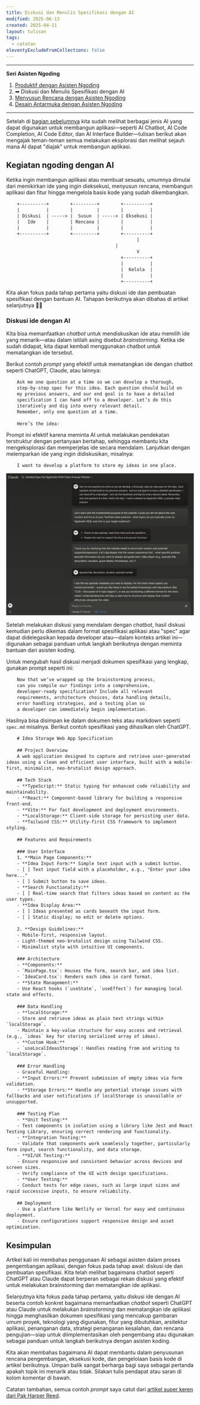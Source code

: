 ```yaml
---
title: Diskusi dan Menulis Spesifikasi dengan AI
modified: 2025-06-13
created: 2025-04-11
layout: tulisan
tags:
  - catatan
eleventyExcludeFromCollections: false
---
```


--- 
**Seri Asisten Ngoding**
1. [Produktif dengan Asisten Ngoding](/catatan/asisten-ngoding)
2. ➡︎ Diskusi dan Menulis Spesifikasi dengan AI
3. [Menyusun Rencana dengan Asisten Ngoding](/catatan/asisten-ngoding-3) 
4. [Desain Antarmuka dengan Asisten Ngoding](/catatan/asisten-ngoding-4)
---

Setelah di [bagian sebelumnya](/catatan/asisten-ngoding) kita sudah melihat berbagai jenis AI yang dapat digunakan untuk membangun aplikasi—seperti AI Chatbot, AI Code Completion, AI Code Editor, dan AI Interface Builder—tulisan berikut akan mengajak teman-teman semua melakukan eksplorasi dan melihat sejauh mana AI dapat "diajak" untuk membangun aplikasi.


## Kegiatan ngoding dengan AI

Ketika ingin membangun aplikasi atau membuat sesuatu, umumnya dimulai dari memikirkan ide yang ingin dieksekusi, menyusun rencana, membangun aplikasi dan fitur hingga mengelola basis kode yang sudah dikembangkan.


```text
    +----------+        +---------+        +----------+
    |          |        |         |        |          |
    | Diskusi  | -----> |  Susun  | -----> | Eksekusi |
    |   Ide    |        | Rencana |        |          |
    |          |        |         |        |          |
    +----------+        +---------+        +----------+
                                                 |
		                                 |
                                                 V
                                           +----------+
                                           |          |
                                           |  Kelola  |
                                           |          |
                                           +----------+
```

Kita akan fokus pada tahap pertama yaitu diskusi ide dan pembuatan spesifikasi dengan bantuan AI. Tahapan berikutnya akan dibahas di artikel selanjutnya ✌🏼

### Diskusi ide dengan AI

Kita bisa memanfaatkan *chatbot* untuk mendiskusikan ide atau memilih ide yang menarik—atau dalam istilah asing disebut *brainstorming*. Ketika ide sudah didapat, kita dapat kembali menggunakan chatbot untuk mematangkan ide tersebut.

Berikut contoh *prompt* yang efektif untuk mematangkan ide dengan chatbot seperti ChatGPT, Claude, atau lainnya:

```text
    Ask me one question at a time so we can develop a thorough,
    step-by-step spec for this idea. Each question should build on
    my previous answers, and our end goal is to have a detailed
    specification I can hand off to a developer. Let’s do this
    iteratively and dig into every relevant detail.
    Remember, only one question at a time.
    
    Here’s the idea:
```

Prompt ini efektif karena meminta AI untuk melakukan pendekatan terstruktur dengan pertanyaan bertahap, sehingga membantu kita mengeksplorasi dan memperjelas ide secara mendalam.
Lanjutkan dengan melemparkan ide yang ingin didiskusikan, misalnya:

```text
    I want to develop a platform to store my ideas in one place.
```

![chatbot claude.ai](/assets/asisten/claude.png)

Setelah melakukan diskusi yang mendalam dengan *chatbot*, hasil diskusi kemudian perlu dikemas dalam format spesifikasi aplikasi atau "spec" agar dapat didelegasikan kepada developer atau—dalam konteks artikel ini—digunakan sebagai panduan untuk langkah berikutnya dengan meminta bantuan dari asisten koding.

Untuk mengubah hasil diskusi menjadi dokumen spesifikasi yang lengkap, gunakan prompt seperti ini:

```text
    Now that we’ve wrapped up the brainstorming process,
    can you compile our findings into a comprehensive,
    developer-ready specification? Include all relevant
    requirements, architecture choices, data handling details,
    error handling strategies, and a testing plan so
    a developer can immediately begin implementation.
```

Hasilnya bisa disimpan ke dalam dokumen teks atau markdown seperti `spec.md` misalnya. Berikut contoh spesifikasi yang dihasilkan oleh ChatGPT.

```text
    # Idea Storage Web App Specification
    
    ## Project Overview
    A web application designed to capture and retrieve user-generated ideas using a clean and efficient user interface, built with a mobile-first, minimalist, neo-brutalist design approach.
    
    ## Tech Stack
    - **TypeScript:** Static typing for enhanced code reliability and maintainability.
    - **React:** Component-based library for building a responsive front-end.
    - **Vite:** For fast development and deployment environments.
    - **LocalStorage:** Client-side storage for persisting user data.
    - **Tailwind CSS:** Utility-first CSS framework to implement styling.
    
    ## Features and Requirements
    
    ### User Interface
    1. **Main Page Components:**
    - **Idea Input Form:** Simple text input with a submit button.
    - [ ] Text input field with a placeholder, e.g., "Enter your idea here..."
    - [ ] Submit button to save ideas.
    - **Search Functionality:**
    - [ ] Real-time search that filters ideas based on content as the user types.
    - **Idea Display Area:**
    - [ ] Ideas presented as cards beneath the input form.
    - [ ] Static display; no edit or delete options.
    
    2. **Design Guidelines:**
    - Mobile-first, responsive layout.
    - Light-themed neo-brutalist design using Tailwind CSS.
    - Minimalist style with intuitive UI components.
    
    ### Architecture
    - **Components:**
    - `MainPage.tsx`: Houses the form, search bar, and idea list.
    - `IdeaCard.tsx`: Renders each idea in card format.
    - **State Management:**
    - Use React hooks (`useState`, `useEffect`) for managing local state and effects.
    
    ### Data Handling
    - **localStorage:**
    - Store and retrieve ideas as plain text strings within `localStorage`.
    - Maintain a key-value structure for easy access and retrieval (e.g., `ideas` key for storing serialized array of ideas).
    - **Custom Hook:**
    - `useLocalIdeasStorage`: Handles reading from and writing to `localStorage`.
    
    ### Error Handling
    - Graceful Handling:
    - **Input Errors:** Prevent submission of empty ideas via form validation.
    - **Storage Errors:** Handle any potential storage issues with fallbacks and user notifications if localStorage is unavailable or unsupported.
    
    ### Testing Plan
    - **Unit Testing:**
    - Test components in isolation using a library like Jest and React Testing Library, ensuring correct rendering and functionality.
    - **Integration Testing:**
    - Validate that components work seamlessly together, particularly form input, search functionality, and data storage.
    - **UI/UX Testing:**
    - Ensure responsive and consistent behavior across devices and screen sizes.
    - Verify compliance of the UI with design specifications.
    - **User Testing:**
    - Conduct tests for edge cases, such as large input sizes and rapid successive inputs, to ensure reliability.
    
    ## Deployment
    - Use a platform like Netlify or Vercel for easy and continuous deployment.
    - Ensure configurations support responsive design and asset optimization.
```


## Kesimpulan

Artikel kali ini membahas penggunaan AI sebagai asisten dalam proses pengembangan aplikasi, dengan fokus pada tahap awal: diskusi ide dan pembuatan spesifikasi. Kita telah melihat bagaimana chatbot seperti ChatGPT atau Claude dapat berperan sebagai rekan diskusi yang efektif untuk melakukan brainstorming dan mematangkan ide aplikasi.

Selanjutnya kita fokus pada tahap pertama, yaitu diskusi ide dengan AI beserta contoh konkret bagaimana memanfaatkan *chatbot* seperti ChatGPT atau Claude untuk melakukan *brainstorming* dan mematangkan ide aplikasi hingga menghasilkan dokumen spesifikasi yang mencakup gambaran umum proyek, teknologi yang digunakan, fitur yang dibutuhkan, arsitektur aplikasi, penanganan data, strategi penanganan kesalahan, dan rencana pengujian—siap untuk diimplementasikan oleh pengembang atau digunakan sebagai panduan untuk langkah berikutnya dengan asisten koding.

Kita akan membahas bagaimana AI dapat membantu dalam penyusunan rencana pengembangan, eksekusi kode, dan pengelolaan basis kode di artikel berikutnya. Umpan balik sangat berharga bagi saya sebagai pertanda apakah topik ini menarik atau tidak. Silakan tulis pendapat atau saran di kolom komentar di bawah.

Catatan tambahan, semua contoh *prompt* saya catut dari [artikel super keren dari Pak Harper Reed](https://harper.blog/2025/02/16/my-llm-codegen-workflow-atm/).



